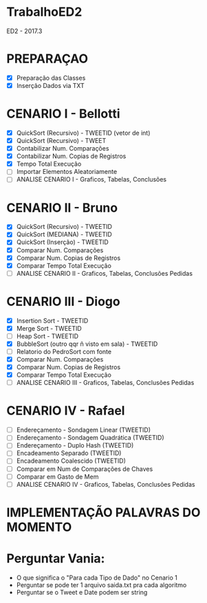 # TrabalhoED2
ED2 - 2017.3
# PREPARAÇAO
- [x] Preparação das Classes
- [x] Inserção Dados via TXT

# CENARIO I - Bellotti
- [x] QuickSort (Recursivo) - TWEETID (vetor de int)
- [x] QuickSort (Recursivo) - TWEET
- [x] Contabilizar Num. Comparações
- [x] Contabilizar Num. Copias de Registros
- [x] Tempo Total Execução
- [ ] Importar Elementos Aleatoriamente
- [ ] ANALISE CENARIO I -  Graficos, Tabelas, Conclusões

# CENARIO II - Bruno
- [x] QuickSort (Recursivo) - TWEETID
- [x] QuickSort (MEDIANA) - TWEETID
- [x] QuickSort (Inserção) - TWEETID
- [x] Comparar Num. Comparações
- [x] Comparar Num. Copias de Registros
- [x] Comparar Tempo Total Execução
- [ ] ANALISE CENARIO II -  Graficos, Tabelas, Conclusões Pedidas

# CENARIO III -  Diogo
- [x] Insertion Sort - TWEETID
- [x] Merge Sort - TWEETID
- [ ] Heap Sort - TWEETID
- [x] BubbleSort (outro qqr ñ visto em sala) - TWEETID
- [ ] Relatorio do PedroSort com fonte
- [x] Comparar Num. Comparações
- [x] Comparar Num. Copias de Registros
- [x] Comparar Tempo Total Execução
- [ ] ANALISE CENARIO III -  Graficos, Tabelas, Conclusões Pedidas

# CENARIO IV - Rafael
- [ ] Endereçamento - Sondagem Linear (TWEETID)
- [ ] Endereçamento - Sondagem Quadrática (TWEETID)
- [ ] Endereçamento - Duplo Hash (TWEETID)
- [ ] Encadeamento Separado (TWEETID)
- [ ] Encadeamento Coalescido (TWEETID)
- [ ] Comparar em Num de Comparações de Chaves
- [ ] Comparar em Gasto de Mem
- [ ] ANALISE CENARIO IV -  Graficos, Tabelas, Conclusões Pedidas

# IMPLEMENTAÇÃO PALAVRAS DO MOMENTO

# Perguntar Vania:
- O que significa o "Para cada Tipo de Dado" no Cenario 1
- Perguntar se pode ter 1 arquivo saida.txt pra cada algoritmo
- Perguntar se o Tweet e Date podem ser string
